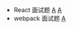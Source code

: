 * React 面试题 [A](https://juejin.cn/post/7182382408807743548) [A](https://www.xiabingbao.com/post/react/react-interview-rqoyyx.html)
* webpack 面试题 [A](https://juejin.cn/post/6844904094281236487)